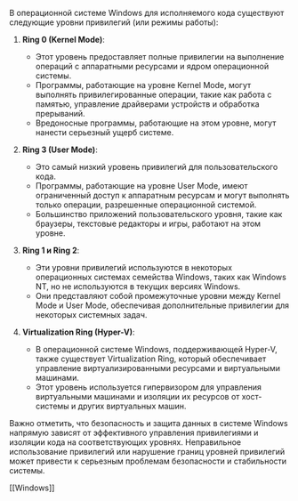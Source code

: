 В операционной системе Windows для исполняемого кода существуют следующие уровни привилегий (или режимы работы):

1. **Ring 0 (Kernel Mode)**:
   - Этот уровень предоставляет полные привилегии на выполнение операций с аппаратными ресурсами и ядром операционной системы.
   - Программы, работающие на уровне Kernel Mode, могут выполнять привилегированные операции, такие как работа с памятью, управление драйверами устройств и обработка прерываний.
   - Вредоносные программы, работающие на этом уровне, могут нанести серьезный ущерб системе.

2. **Ring 3 (User Mode)**:
   - Это самый низкий уровень привилегий для пользовательского кода.
   - Программы, работающие на уровне User Mode, имеют ограниченный доступ к аппаратным ресурсам и могут выполнять только операции, разрешенные операционной системой.
   - Большинство приложений пользовательского уровня, такие как браузеры, текстовые редакторы и игры, работают на этом уровне.

3. **Ring 1 и Ring 2**:
   - Эти уровни привилегий используются в некоторых операционных системах семейства Windows, таких как Windows NT, но не используются в текущих версиях Windows.
   - Они представляют собой промежуточные уровни между Kernel Mode и User Mode, обеспечивая дополнительные привилегии для некоторых системных задач.

4. **Virtualization Ring (Hyper-V)**:
   - В операционной системе Windows, поддерживающей Hyper-V, также существует Virtualization Ring, который обеспечивает управление виртуализированными ресурсами и виртуальными машинами.
   - Этот уровень используется гипервизором для управления виртуальными машинами и изоляции их ресурсов от хост-системы и других виртуальных машин.

Важно отметить, что безопасность и защита данных в системе Windows напрямую зависят от эффективного управления привилегиями и изоляции кода на соответствующих уровнях. Неправильное использование привилегий или нарушение границ уровней привилегий может привести к серьезным проблемам безопасности и стабильности системы.


[[Windows]]